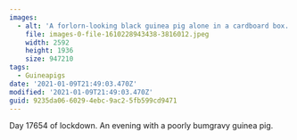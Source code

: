 ```yaml
---
images:
  - alt: 'A forlorn-looking black guinea pig alone in a cardboard box. '
    file: images-0-file-1610228943438-3816012.jpeg
    width: 2592
    height: 1936
    size: 947210
tags:
  - Guineapigs
date: '2021-01-09T21:49:03.470Z'
modified: '2021-01-09T21:49:03.470Z'
guid: 9235da06-6029-4ebc-9ac2-5fb599cd9471
---
```

Day 17654 of lockdown. An evening with a poorly bumgravy guinea pig.
